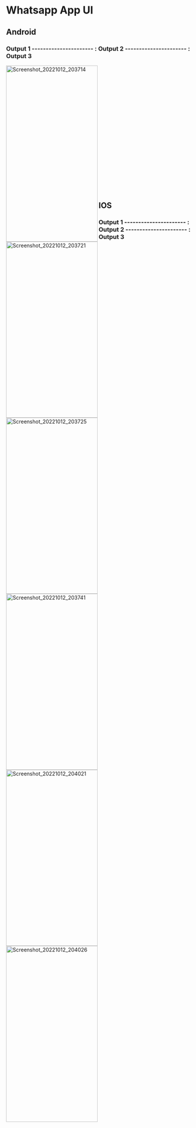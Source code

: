 # Whatsapp App UI

## Android

### Output 1 ---------------------- : Output 2  ---------------------- : Output 3                 


<p float="left">
  <img align="left" src="https://user-images.githubusercontent.com/96048173/195382773-05990d18-44ff-4534-9016-eb2719c8bc9e.jpg" alt="Screenshot_20221012_203714" width=250 height=480/>
  
  <img align="left" src="https://user-images.githubusercontent.com/96048173/195382664-3dba15f5-cae6-4c77-b286-64399a24502a.jpg" alt="Screenshot_20221012_203721" width=250 height=480/>
  
  <img align="left" src="https://user-images.githubusercontent.com/96048173/195382800-971036b4-c388-4c6e-bc8e-51a3a75b34b1.jpg" alt="Screenshot_20221012_203725" width=250 height=480/>
  </br></br></br></br></br></br></br></br></br></br></br></br></br></br></br></br></br></br></br></br>  
</p>

## IOS

### Output 1 ---------------------- : Output 2  ---------------------- : Output 3                 


<p float="left">
  <img align="left" src="https://user-images.githubusercontent.com/96048173/195389290-3de43b64-1805-4fd6-8cf5-e3e79ccc8b5c.jpg" alt="Screenshot_20221012_203741" width=250 height=480/>
  
  <img align="left" src="https://user-images.githubusercontent.com/96048173/195389309-14e26af4-6b5f-4445-9f04-cf7da93b03d5.jpg" alt="Screenshot_20221012_204021" width=250 height=480/>
  
  <img align="left" src="https://user-images.githubusercontent.com/96048173/195389322-8bc39c6c-702c-46cc-a64f-2c6136a04d17.jpg" alt="Screenshot_20221012_204026" width=250 height=480/>
</p>





